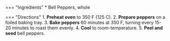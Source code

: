 === "Ingredients"
    * Bell Peppers, whole

=== "Directions"
    1. **Preheat oven** to 350 F (125 C).
    2. **Prepare peppers** on a foiled baking tray.
    3. **Bake peppers** 60 minutes at 350 F, turning every 15-20 minutes to roast them evenly.
    4. **Cool** to room-temperature.
    5. **Peel and seed** bell peppers.

[^1]:
    Perelman, Deb. ["Summer Pea and Roasted Red Pepper Pasta Salad."](https://smittenkitchen.com/2009/08/summer-pea-and-roasted-red-pepper-pasta-salad/). Smitten Kitchen. 8 August 2009. Accessed 2020.
